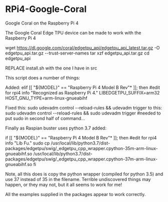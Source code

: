 # RPi4-Google-Coral
Google Coral on the Raspberry Pi 4


The Google Coral Edge TPU device can be made to work with the Raspberry Pi 4 

wget https://dl.google.com/coral/edgetpu_api/edgetpu_api_latest.tar.gz -O edgetpu_api.tar.gz --trust-server-names
tar xzf edgetpu_api.tar.gz
cd edgetpu_api

REPLACE install.sh with the one I have in src

This script does a number of things:

Added:
  elif [[ "${MODEL}" == "Raspberry Pi 4 Model B Rev"* ]]; then #edit for rpi4
    info "Recognized as Raspberry Pi 4."
    LIBEDGETPU_SUFFIX=arm32
    HOST_GNU_TYPE=arm-linux-gnueabihf
    
    
 Fixed this:
 sudo udevadm control --reload-rules && udevadm trigger 
 to this:
 sudo udevadm control --reload-rules && sudo udevadm trigger  #needed to put sudo in second half of command...
 
 Finally as Raspian buster uses python 3.7 added:
 
 if [[ "${MODEL}" == "Raspberry Pi 4 Model B Rev"* ]]; then #edit for rpi4
    info "Lib Fu."
    sudo cp /usr/local/lib/python3.7/dist-packages/edgetpu/swig/_edgetpu_cpp_wrapper.cpython-35m-arm-linux-gnueabihf.so /usr/local/lib/python3.7/dist-packages/edgetpu/swig/_edgetpu_cpp_wrapper.cpython-37m-arm-linux-gnueabihf.so
fi

Note, all this does is copy the python wrapper (compiled for python 3.5) and use 37 instead of 35 in the filename. 
Terrible undiscovered things may happen, or they may not, but it all seems to work for me!

All the examples supplied in the packages appear to work correctly.
